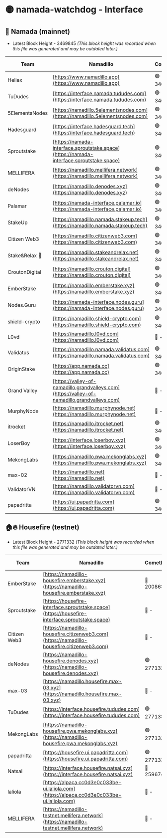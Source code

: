 # 🟡 namada-watchdog - Interface

## 🚀 Namada (mainnet)
- Latest Block Height - 3469845 *(This block height was recorded when this file was generated and may be outdated later.)*

| Team | Namadillo | CometBFT | Indexer | MASP Indexer |
|-|-|-|-|-|
| Heliax | [https://www.namadillo.app](https://www.namadillo.app) | 🟢 3469820 | 🟢 3469819 | 🟢 3469820 |
| TuDudes | [https://interface.namada.tududes.com](https://interface.namada.tududes.com) | 🟢 3469820 | 🟢 3469820 | 🟢 3469820 |
| 5ElementsNodes | [https://namadillo.5elementsnodes.com](https://namadillo.5elementsnodes.com) | 🟢 3469820 | 🟢 3469820 | 🟢 3469819 |
| Hadesguard | [https://interface.hadesguard.tech](https://interface.hadesguard.tech) | 🟢 3469821 | 🟢 3469821 | 🟢 3469822 |
| Sproutstake | [https://namada-interface.sproutstake.space](https://namada-interface.sproutstake.space) | 🟢 3469823 | 🟢 3469823 | 🟢 3469823 |
| MELLIFERA | [https://namadillo.mellifera.network](https://namadillo.mellifera.network) | 🟢 3469824 | 🟢 3469824 | 🟢 3469824 |
| deNodes | [https://namadillo.denodes.xyz](https://namadillo.denodes.xyz) | 🟢 3469825 | 🟢 3469825 | 🟢 3469825 |
| Palamar | [https://namada-interface.palamar.io](https://namada-interface.palamar.io) | 🟢 3469826 | 🟢 3469825 | 🟢 3469826 |
| StakeUp | [https://namadillo.namada.stakeup.tech](https://namadillo.namada.stakeup.tech) | 🟢 3469826 | 🟢 3469826 | 🟢 3469826 |
| Citizen Web3 | [https://namadillo.citizenweb3.com](https://namadillo.citizenweb3.com) | 🟢 3469827 | 🟢 3469827 | 🟢 3469827 |
| Stake&Relax 🦥 | [https://namadillo.stakeandrelax.net](https://namadillo.stakeandrelax.net) | 🟢 3469828 | 🟢 3469828 | 🟢 3469828 |
| CroutonDigital | [https://namadillo.crouton.digital](https://namadillo.crouton.digital) | 🟢 3469829 | 🟢 3469829 | 🟢 3469829 |
| EmberStake | [https://namadillo.emberstake.xyz](https://namadillo.emberstake.xyz) | 🟢 3469830 | 🟢 3469829 | 🟢 3469830 |
| Nodes.Guru | [https://namada-interface.nodes.guru](https://namada-interface.nodes.guru) | 🟢 3469830 | 🟢 3469830 | 🟢 3469830 |
| shield-crypto | [https://namadillo.shield-crypto.com](https://namadillo.shield-crypto.com) | 🟢 3469831 | 🟢 3469831 | 🟢 3469831 |
| L0vd | [https://namadillo.l0vd.com](https://namadillo.l0vd.com) | 🔴 - | 🔴 - | 🔴 - |
| Validatus | [https://namadillo.namada.validatus.com](https://namadillo.namada.validatus.com) | 🟢 3469834 | 🟢 3469834 | 🟢 3469834 |
| OriginStake | [https://app.namada.cc](https://app.namada.cc) | 🟢 3469835 | 🟢 3469835 | 🟢 3469835 |
| Grand Valley | [https://valley-of-namadillo.grandvalleys.com](https://valley-of-namadillo.grandvalleys.com) | 🔴 - | 🔴 - | 🔴 - |
| MurphyNode | [https://namadillo.murphynode.net](https://namadillo.murphynode.net) | 🔴 - | 🔴 - | 🔴 - |
| itrocket | [https://namadillo.itrocket.net](https://namadillo.itrocket.net) | 🟢 3469839 | 🟢 3469839 | 🟢 3469840 |
| LoserBoy | [https://interface.loserboy.xyz](https://interface.loserboy.xyz) | 🟢 3469840 | 🟢 3469840 | 🟢 3469840 |
| MekongLabs | [https://namadillo.pwa.mekonglabs.xyz](https://namadillo.pwa.mekonglabs.xyz) | 🟢 3469841 | 🟢 3469841 | 🟢 3469841 |
| max-02 | [https://namadillo.net](https://namadillo.net) | 🔴 - | 🔴 - | 🔴 - |
| ValidatorVN | [https://namadillo.validatorvn.com](https://namadillo.validatorvn.com) | 🔴 - | 🔴 - | 🔴 - |
| papadritta | [https://ui.papadritta.com](https://ui.papadritta.com) | 🟢 3469845 | 🟢 3469845 | 🔴 - |

## 🏠🔥 Housefire (testnet)
- Latest Block Height - 2771332 *(This block height was recorded when this file was generated and may be outdated later.)*

| Team | Namadillo | CometBFT | Indexer | MASP Indexer |
|-|-|-|-|-|
| EmberStake | [https://namadillo-housefire.emberstake.xyz](https://namadillo-housefire.emberstake.xyz) | 🔴 2008636 | 🔴 - | 🔴 - |
| Sproutstake | [https://housefire-interface.sproutstake.space](https://housefire-interface.sproutstake.space) | 🔴 - | 🔴 - | 🔴 - |
| Citizen Web3 | [https://namadillo-housefire.citizenweb3.com](https://namadillo-housefire.citizenweb3.com) | 🔴 - | 🔴 - | 🔴 - |
| deNodes | [https://namadillo-housefire.denodes.xyz](https://namadillo-housefire.denodes.xyz) | 🟢 2771323 | 🟢 2771322 | 🟢 2771322 |
| max-03 | [https://namadillo.housefire.max-03.xyz](https://namadillo.housefire.max-03.xyz) | 🔴 - | 🔴 - | 🔴 - |
| TuDudes | [https://interface.housefire.tududes.com](https://interface.housefire.tududes.com) | 🟢 2771330 | 🟢 2771330 | 🟢 2771330 |
| MekongLabs | [https://namadillo-housefire.pwa.mekonglabs.xyz](https://namadillo-housefire.pwa.mekonglabs.xyz) | 🟢 2771330 | 🟢 2771330 | 🟢 2771330 |
| papadritta | [https://housefire.ui.papadritta.com](https://housefire.ui.papadritta.com) | 🟢 2771332 | 🟢 2771332 | 🟢 2771332 |
| Natsai | [https://interface.housefire.natsai.xyz](https://interface.housefire.natsai.xyz) | 🔴 2596741 | 🔴 2596741 | 🔴 2596741 |
| laliola | [https://alpaca.cc0d3e0c033be-ui.laliola.com](https://alpaca.cc0d3e0c033be-ui.laliola.com) | 🔴 - | 🔴 - | 🔴 - |
| MELLIFERA | [https://namadillo-testnet.mellifera.network](https://namadillo-testnet.mellifera.network) | 🔴 - | 🟢 2771334 | 🔴 2607259 |


